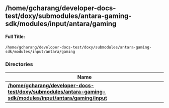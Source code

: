 

## /home/gcharang/developer-docs-test/doxy/submodules/antara-gaming-sdk/modules/input/antara/gaming

#### Full Title:
```
/home/gcharang/developer-docs-test/doxy/submodules/antara-gaming-sdk/modules/input/antara/gaming
```





### Directories

| Name           |
| -------------- |
| **[/home/gcharang/developer-docs-test/doxy/submodules/antara-gaming-sdk/modules/input/antara/gaming/input](Files/dir_46785242e74bd4890fb7135d295c3123.md#dir-/home/gcharang/developer-docs-test/doxy/submodules/antara-gaming-sdk/modules/input/antara/gaming/input)**  |






















